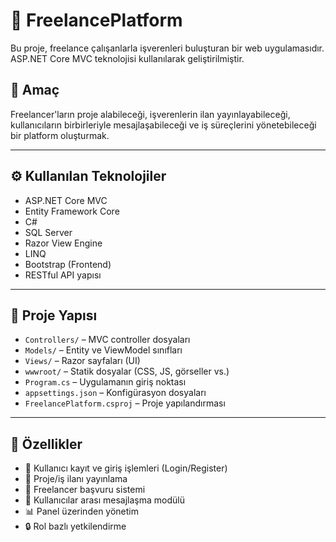 # 💼 FreelancePlatform

Bu proje, freelance çalışanlarla işverenleri buluşturan bir web uygulamasıdır. ASP.NET Core MVC teknolojisi kullanılarak geliştirilmiştir.

## 🎯 Amaç

Freelancer'ların proje alabileceği, işverenlerin ilan yayınlayabileceği, kullanıcıların birbirleriyle mesajlaşabileceği ve iş süreçlerini yönetebileceği bir platform oluşturmak.

---

## ⚙️ Kullanılan Teknolojiler

- ASP.NET Core MVC
- Entity Framework Core
- C#
- SQL Server
- Razor View Engine
- LINQ
- Bootstrap (Frontend)
- RESTful API yapısı

---

## 📁 Proje Yapısı

- `Controllers/` – MVC controller dosyaları
- `Models/` – Entity ve ViewModel sınıfları
- `Views/` – Razor sayfaları (UI)
- `wwwroot/` – Statik dosyalar (CSS, JS, görseller vs.)
- `Program.cs` – Uygulamanın giriş noktası
- `appsettings.json` – Konfigürasyon dosyaları
- `FreelancePlatform.csproj` – Proje yapılandırması

---

## 🚀 Özellikler

- 👤 Kullanıcı kayıt ve giriş işlemleri (Login/Register)
- 📝 Proje/iş ilanı yayınlama
- 💼 Freelancer başvuru sistemi
- 💬 Kullanıcılar arası mesajlaşma modülü
- 📊 Panel üzerinden yönetim
- 🔒 Rol bazlı yetkilendirme

